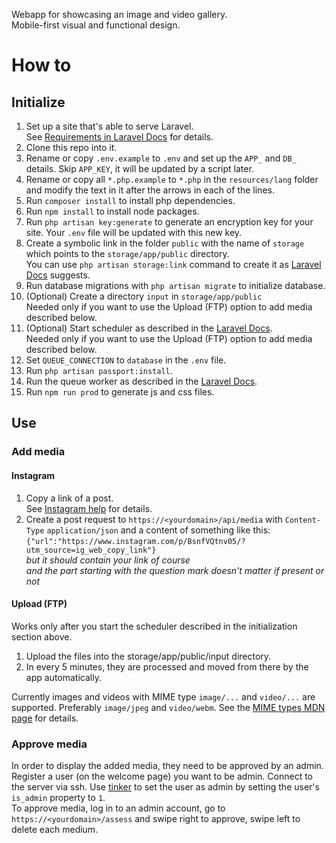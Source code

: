 Webapp for showcasing an image and video gallery.<br/>
Mobile-first visual and functional design.

# How to

## Initialize
1. Set up a site that's able to serve Laravel.<br/>
See [Requirements in Laravel Docs](https://laravel.com/docs/#server-requirements) for details.
2. Clone this repo into it.
3. Rename or copy `.env.example` to `.env` and set up the `APP_` and `DB_` details. Skip `APP_KEY`, it will be updated by a script later.
4. Rename or copy all `*.php.example` to `*.php` in the `resources/lang` folder and modify the text in it after the arrows in each of the lines.
5. Run `composer install` to install php dependencies.
6. Run `npm install` to install node packages.
7. Run `php artisan key:generate` to generate an encryption key for your site. Your `.env` file will be updated with this new key.
8. Create a symbolic link in the folder `public` with the name of `storage` which points to the `storage/app/public` directory.<br/>
You can use `php artisan storage:link` command to create it as [Laravel Docs](https://laravel.com/docs/filesystem#configuration) suggests.
9. Run database migrations with `php artisan migrate` to initialize database.
10. (Optional) Create a directory `input` in `storage/app/public`<br/>
Needed only if you want to use the Upload (FTP) option to add media described below.
11. (Optional) Start scheduler as described in the [Laravel Docs](https://laravel.com/docs/scheduling#introduction).<br/>
Needed only if you want to use the Upload (FTP) option to add media described below.
12. Set `QUEUE_CONNECTION` to `database` in the `.env` file.
13. Run `php artisan passport:install`.
14. Run the queue worker as described in the [Laravel Docs](https://laravel.com/docs/queues#running-the-queue-worker).
15. Run `npm run prod` to generate js and css files.

## Use

### Add media

#### Instagram
1. Copy a link of a post.<br/>
See [Instagram help](https://help.instagram.com/372819389498306) for details.
2. Create a post request to `https://<yourdomain>/api/media` with `Content-Type` `application/json` and a content of something like this:<br/>
`{"url":"https://www.instagram.com/p/BsnfVQtnv05/?utm_source=ig_web_copy_link"}`<br/>
*but it should contain your link of course*<br/>
*and the part starting with the question mark doesn't matter if present or not*

#### Upload (FTP)
Works only after you start the scheduler described in the initialization section above.
1. Upload the files into the storage/app/public/input directory.
2. In every 5 minutes, they are processed and moved from there by the app automatically.

Currently images and videos with MIME type `image/...` and `video/...` are supported.
Preferably `image/jpeg` and `video/webm`.
See the [MIME types MDN page](https://developer.mozilla.org/en-US/docs/Web/HTTP/Basics_of_HTTP/MIME_types) for details.

### Approve media

In order to display the added media, they need to be approved by an admin.<br/>
Register a user (on the welcome page) you want to be admin. Connect to the server via ssh. Use [tinker](https://laravel.com/docs/artisan#tinker) to set the user as admin by setting the user's `is_admin` property to `1`.<br/>
To approve media, log in to an admin account, go to `https://<yourdomain>/assess` and swipe right to approve, swipe left to delete each medium.
